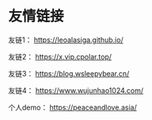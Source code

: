 # 友情链接

友链1： <a href='https://leoalasiga.github.io/'>https://leoalasiga.github.io/</a>

友链2： <a href='https://x.vip.cpolar.top/'>https://x.vip.cpolar.top/</a>

友链3： <a href='https://blog.wsleepybear.cn/'>https://blog.wsleepybear.cn/</a>

友链4： <a href='https://www.wujunhao1024.com/'>https://www.wujunhao1024.com/</a>

个人demo： <a href='https://peaceandlove.asia/ '>https://peaceandlove.asia/</a>
